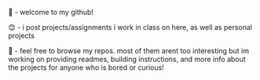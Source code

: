 👋 - welcome to my github!

😊 - i post projects/assignments i work in class on here, as well as personal projects

💜 - feel free to browse my repos. most of them arent too interesting but im working on providing readmes, building instructions, and more info about the projects for anyone who is bored or curious!
